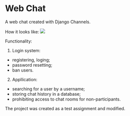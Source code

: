 # Web Chat

A web chat created with Django Channels.

How it looks like:
![](https://media.giphy.com/media/Dgti7jdcNPdrJgK6B4/giphy.gif)

Functionality:
1. Login system:
* registering, loging;
* password resetting;
* ban users.
2. Appllication:
* searching for a user by a username;
* storing chat history in a database;
* prohibiting access to chat rooms for non-participants.

The project was created as a test assignment and modified.